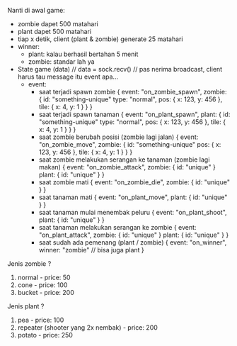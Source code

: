 Nanti di awal game:
- zombie dapet 500 matahari
- plant dapet 500 matahari
- tiap x detik, client (plant & zombie) generate 25 matahari
- winner:
    - plant: kalau berhasil bertahan 5 menit
    - zombie: standar lah ya
- State game (data)
    // data = sock.recv() // pas nerima broadcast, client harus tau message itu event apa...
    - event:
        - saat terjadi spawn zombie
            {
                event: "on_zombie_spawn",
                zombie: {
                    id: "something-unique"
                    type: "normal",
                    pos: {
                        x: 123,
                        y: 456
                    },
                    tile: {
                        x: 4,
                        y: 1
                    }
                }
            }
        - saat terjadi spawn tanaman
            {
                event: "on_plant_spawn",
                plant: {
                    id: "something-unique"
                    type: "normal",
                    pos: {
                        x: 123,
                        y: 456
                    },
                    tile: {
                        x: 4,
                        y: 1
                    }
                }
            }
        - saat zombie berubah posisi (zombie lagi jalan)
            {
                event: "on_zombie_move",
                zombie: {
                    id: "something-unique"
                    pos: {
                        x: 123,
                        y: 456
                    },
                    tile: {
                        x: 4,
                        y: 1
                    }
                }
            }
        - saat zombie melakukan serangan ke tanaman (zombie lagi makan)
            {
                event: "on_zombie_attack",
                zombie: {
                    id: "unique"
                }
                plant: {
                    id: "unique"
                }
            }
        - saat zombie mati
            {
                event: "on_zombie_die",
                zombie: {
                    id: "unique"
                }
            }
        - saat tanaman mati
            {
                event: "on_plant_move",
                plant: {
                    id: "unique"
                }
            }
        - saat tanaman mulai menembak peluru
            {
                event: "on_plant_shoot",
                plant: {
                    id: "unique"
                }
            }
        - saat tanaman melakukan serangan ke zombie
            {
                event: "on_plant_attack",
                zombie: {
                    id: "unique"
                }
                plant: {
                    id: "unique"
                }
            }
        - saat sudah ada pemenang (plant / zombie)
            {
                event: "on_winner",
                winner: "zombie" // bisa juga plant
            }

Jenis zombie ?
1. normal - price: 50
2. cone - price: 100
3. bucket - price: 200

Jenis plant ?
1. pea - price: 100
2. repeater (shooter yang 2x nembak) - price: 200
3. potato - price: 250